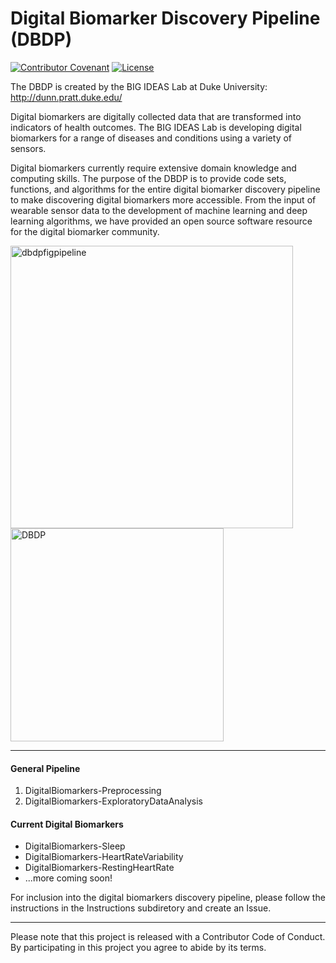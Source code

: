 # Digital Biomarker Discovery Pipeline (DBDP)
[![Contributor Covenant](https://img.shields.io/badge/Contributor%20Covenant-v2.0%20adopted-ff69b4.svg)](code_of_conduct.md) 
[![License](https://img.shields.io/badge/License-Apache%202.0-blue.svg)](https://opensource.org/licenses/Apache-2.0)

The DBDP is created by the BIG IDEAS Lab at Duke University: http://dunn.pratt.duke.edu/

Digital biomarkers are digitally collected data that are transformed into indicators of health outcomes. The BIG IDEAS Lab is developing digital biomarkers for a range of diseases and conditions using a variety of sensors. 

Digital biomarkers currently require extensive domain knowledge and computing skills. The purpose of the DBDP is to provide code sets, functions, and algorithms for the entire digital biomarker discovery pipeline to make discovering digital biomarkers more accessible. From the input of wearable sensor data to the development of machine learning and deep learning algorithms, we have provided an open source software resource for the digital biomarker community. 

<img width="452" alt="dbdpfigpipeline" src="https://user-images.githubusercontent.com/43549914/73306590-881d5d80-41ea-11ea-9490-2719a76a453b.PNG"> <img width="341" alt="DBDP" src="https://user-images.githubusercontent.com/43549914/73032051-ea9de480-3e0b-11ea-9f1c-1a1c490c973b.PNG"> 

***

#### General Pipeline
1. DigitalBiomarkers-Preprocessing
2. DigitalBiomarkers-ExploratoryDataAnalysis

#### Current Digital Biomarkers
* DigitalBiomarkers-Sleep
* DigitalBiomarkers-HeartRateVariability
* DigitalBiomarkers-RestingHeartRate
* ...more coming soon!

For inclusion into the digital biomarkers discovery pipeline, please follow the instructions in the Instructions subdiretory and create an Issue.

***
Please note that this project is released with a Contributor Code of Conduct. By participating in this project you agree to abide by its terms.
